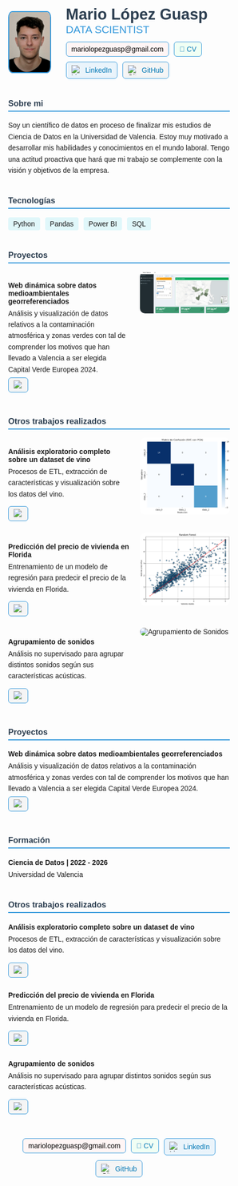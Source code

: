 <!-- CONTENEDOR PRINCIPAL -->
<div style="max-width: 900px; margin: 0 auto; padding: 30px; font-family: Arial, sans-serif;">

  <!-- Header completo con foto a la izquierda y datos a la derecha -->
  <div style="display: flex; align-items: center; gap: 30px; margin-bottom: 40px;">
    <!-- Imagen -->
    <img src="assets/fotocarnetmario.jfif" alt="Foto de Mario" style="width: 120px; height: 120px; border-radius: 10%; object-fit: cover; border: 2px solid #3498db;">
    <!-- Información: nombre, título y botones -->
    <div style="display: flex; flex-direction: column; gap: 12px;">
      <!-- Nombre y título -->
      <div>
        <h1 style="color: #2c3e50; font-size: 2.2em; margin: 0;">Mario López Guasp</h1>
        <h2 style="color: #3498db; font-weight: 300; margin: 0;">DATA SCIENTIST</h2>
      </div>
      <!-- Botones de contacto -->
      <div style="display: flex; flex-wrap: wrap; gap: 10px;">
        <a href="mailto:mariolopezguasp@gmail.com" style="text-decoration: none;">
          <div style="display: flex; align-items: center; gap: 8px; background-color: #fff5f5; padding: 6px 10px; border-radius: 6px; border: 1px solid #3498db;">
            <span style="color: #000000;">mariolopezguasp@gmail.com</span>
          </div>
        </a>
        <a href="assets/CV_MarioLopezGuasp.pdf" target="_blank" style="text-decoration: none;">
          <div style="display: flex; align-items: center; gap: 8px; background-color: #f0fff4; padding: 6px 10px; border-radius: 6px; border: 1px solid #3498db;">
            <span style="color: #0077b5; font-weight: 500;">📄 CV</span>
          </div>
        </a>
        <a href="https://www.linkedin.com/in/mario-l%C3%B3pez-guasp-56b462225/" target="_blank" style="text-decoration: none;">
          <div style="display: flex; align-items: center; gap: 8px; background-color: #eaf4fb; padding: 6px 10px; border-radius: 6px; border: 1px solid #3498db;">
            <img src="https://cdn.jsdelivr.net/gh/devicons/devicon/icons/linkedin/linkedin-original.svg" alt="LinkedIn" style="width: 20px; height: 20px;">
            <span style="color: #0077b5;">LinkedIn</span>
          </div>
        </a>
        <a href="https://github.com/mariolopezguasp" target="_blank" style="text-decoration: none;">
          <div style="display: flex; align-items: center; gap: 8px; background-color: #f5f5f5; padding: 6px 10px; border-radius: 6px; border: 1px solid #3498db;">
            <img src="https://cdn.jsdelivr.net/gh/devicons/devicon/icons/github/github-original.svg" alt="GitHub" style="width: 20px; height: 20px;">
            <span style="color: #0077b5;">GitHub</span>
          </div>
        </a>
      </div>
    </div>
  </div>

  <!-- Sección Sobre mí -->
  <div style="margin-bottom: 40px;">
    <h3 style="color: #2c3e50; border-bottom: 2px solid #3498db; padding-bottom: 5px;">Sobre mi</h3>
    <p style="line-height: 1.6; margin: 0;">Soy un científico de datos en proceso de finalizar mis estudios de Ciencia de Datos en la Universidad de Valencia. Estoy muy motivado a desarrollar mis habilidades y conocimientos en el mundo laboral. Tengo una actitud proactiva que hará que mi trabajo se complemente con la visión y objetivos de la empresa.</p>
  </div>

  <!-- Sección Tecnologías -->
  <div style="margin-bottom: 40px;">
    <h3 style="color: #2c3e50; border-bottom: 2px solid #3498db; padding-bottom: 5px;">Tecnologías</h3>
    <div style="display: flex; flex-wrap: wrap; gap: 10px;">
      <span style="background: #e0f7fa; padding: 5px 10px; border-radius: 4px;">Python</span>
      <span style="background: #e0f7fa; padding: 5px 10px; border-radius: 4px;">Pandas</span>
      <span style="background: #e0f7fa; padding: 5px 10px; border-radius: 4px;">Power BI</span>
      <span style="background: #e0f7fa; padding: 5px 10px; border-radius: 4px;">SQL</span>
    </div>
  </div>



<!-- Sección Proyectos -->
<div style="margin-bottom: 40px;">
  <h3 style="color: #2c3e50; border-bottom: 2px solid #3498db; padding-bottom: 5px;">Proyectos</h3>
  <div style="display: flex; justify-content: space-between; align-items: flex-start; gap: 20px; margin-bottom: 15px;">
    <div style="flex: 1;">
      <h4 style="margin-bottom: 5px;">Web dinámica sobre datos medioambientales georreferenciados</h4>
      <p style="margin: 0; line-height: 1.6;">Análisis y visualización de datos relativos a la contaminación atmosférica y zonas verdes con tal de comprender los motivos que han llevado a Valencia a ser elegida Capital Verde Europea 2024.</p>
      <a href="https://github.com/mariolopezguasp/ValenciaVerde" target="_blank" style="text-decoration: none;">
        <div style="display: inline-flex; align-items: center; gap: 8px; background-color: #f5f5f5; padding: 5px 10px; border-radius: 6px; border: 1px solid #3498db; margin-top: 5px;">
          <img src="https://cdn.jsdelivr.net/gh/devicons/devicon/icons/github/github-original.svg" alt="GitHub" style="width: 18px; height: 18px;">
        </div>
      </a>
    </div>
    <img src="assets/verdegrande.PNG" alt="Proyecto Valencia Verde" style="width: 180px; border-radius: 10px; object-fit: cover;">
  </div>
</div>

<!-- Sección Otros trabajos -->
<div style="margin-bottom: 40px;">
  <h3 style="color: #2c3e50; border-bottom: 2px solid #3498db; padding-bottom: 5px;">Otros trabajos realizados</h3>

  <div style="display: flex; justify-content: space-between; align-items: flex-start; gap: 20px; margin-bottom: 15px;">
    <div style="flex: 1;">
      <h4 style="margin-bottom: 5px;">Análisis exploratorio completo sobre un dataset de vino</h4>
      <p style="margin: 0 0 8px 0; line-height: 1.6;">Procesos de ETL, extracción de características y visualización sobre los datos del vino.</p>
      <a href="https://github.com/mariolopezguasp/Vino" target="_blank" style="text-decoration: none;">
        <div style="display: inline-flex; align-items: center; gap: 8px; background-color: #f5f5f5; padding: 5px 10px; border-radius: 6px; border: 1px solid #3498db; margin-top: 5px;">
          <img src="https://cdn.jsdelivr.net/gh/devicons/devicon/icons/github/github-original.svg" alt="GitHub" style="width: 18px; height: 18px;">
        </div>
      </a>
    </div>
    <img src="assets/vino.PNG" alt="Análisis de Vino" style="width: 180px; border-radius: 10px; object-fit: cover;">
  </div>

  <div style="display: flex; justify-content: space-between; align-items: flex-start; gap: 20px; margin-bottom: 15px;">
    <div style="flex: 1;">
      <h4 style="margin-bottom: 5px;">Predicción del precio de vivienda en Florida</h4>
      <p style="margin: 0 0 8px 0; line-height: 1.6;">Entrenamiento de un modelo de regresión para predecir el precio de la vivienda en Florida.</p>
      <a href="https://github.com/mariolopezguasp/CasasCalifornia" target="_blank" style="text-decoration: none;">
        <div style="display: inline-flex; align-items: center; gap: 8px; background-color: #f5f5f5; padding: 5px 10px; border-radius: 6px; border: 1px solid #3498db; margin-top: 5px;">
          <img src="https://cdn.jsdelivr.net/gh/devicons/devicon/icons/github/github-original.svg" alt="GitHub" style="width: 18px; height: 18px;">
        </div>
      </a>
    </div>
    <img src="assets/RF.PNG" alt="Predicción Casas Florida" style="width: 180px; border-radius: 10px; object-fit: cover;">
  </div>

  <div style="display: flex; justify-content: space-between; align-items: flex-start; gap: 20px; margin-bottom: 15px;">
    <div style="flex: 1;">
      <h4 style="margin-bottom: 5px;">Agrupamiento de sonidos</h4>
      <p style="margin: 0 0 8px 0; line-height: 1.6;">Análisis no supervisado para agrupar distintos sonidos según sus características acústicas.</p>
      <a href="https://github.com/mariolopezguasp/AgrupamientoSonidos" target="_blank" style="text-decoration: none;">
        <div style="display: inline-flex; align-items: center; gap: 8px; background-color: #f5f5f5; padding: 5px 10px; border-radius: 6px; border: 1px solid #3498db; margin-top: 5px;">
          <img src="https://cdn.jsdelivr.net/gh/devicons/devicon/icons/github/github-original.svg" alt="GitHub" style="width: 18px; height: 18px;">
        </div>
      </a>
    </div>
    <img src="assets/sonidos.png" alt="Agrupamiento de Sonidos" style="width: 180px; border-radius: 10px; object-fit: cover;">
  </div>
</div>




  <!-- Sección Proyectos -->
  <div style="margin-bottom: 40px;">
    <h3 style="color: #2c3e50; border-bottom: 2px solid #3498db; padding-bottom: 5px;">Proyectos</h3>
    <div style="margin-bottom: 15px;">
      <h4 style="margin-bottom: 5px;">Web dinámica sobre datos medioambientales georreferenciados</h4>
      <p style="margin: 0; line-height: 1.6;">Análisis y visualización de datos relativos a la contaminación atmosférica y zonas verdes con tal de comprender los motivos que han llevado a Valencia a ser elegida Capital Verde Europea 2024.</p>
      <a href="https://github.com/mariolopezguasp/ValenciaVerde" target="_blank" style="text-decoration: none;">
        <div style="display: inline-flex; align-items: center; gap: 8px; background-color: #f5f5f5; padding: 5px 10px; border-radius: 6px; border: 1px solid #3498db; margin-top: 5px;">
          <img src="https://cdn.jsdelivr.net/gh/devicons/devicon/icons/github/github-original.svg" alt="GitHub" style="width: 18px; height: 18px;">
        </div>
      </a>
    </div>
  </div>

  <!-- Sección Formación -->
  <div style="margin-bottom: 40px;">
    <h3 style="color: #2c3e50; border-bottom: 2px solid #3498db; padding-bottom: 5px;">Formación</h3>
    <div style="margin-bottom: 15px;">
      <h4 style="margin-bottom: 5px;">Ciencia de Datos | 2022 - 2026</h4>
      <p style="margin: 0; line-height: 1.6;">Universidad de Valencia</p>
    </div>
  </div>

  <!-- Sección Otros trabajos -->
  <div style="margin-bottom: 40px;">
    <h3 style="color: #2c3e50; border-bottom: 2px solid #3498db; padding-bottom: 5px;">Otros trabajos realizados</h3>
    <div style="margin-bottom: 15px;">
      <h4 style="margin-bottom: 5px;">Análisis exploratorio completo sobre un dataset de vino</h4>
      <p style="margin: 0 0 8px 0; line-height: 1.6;">Procesos de ETL, extracción de características y visualización sobre los datos del vino.</p>
      <a href="https://github.com/mariolopezguasp/Vino" target="_blank" style="text-decoration: none;">
        <div style="display: inline-flex; align-items: center; gap: 8px; background-color: #f5f5f5; padding: 5px 10px; border-radius: 6px; border: 1px solid #3498db; margin-top: 5px;">
          <img src="https://cdn.jsdelivr.net/gh/devicons/devicon/icons/github/github-original.svg" alt="GitHub" style="width: 18px; height: 18px;">
        </div>
      </a>
    </div>
    <div style="margin-bottom: 15px;">
      <h4 style="margin-bottom: 5px;">Predicción del precio de vivienda en Florida</h4>
      <p style="margin: 0 0 8px 0; line-height: 1.6;">Entrenamiento de un modelo de regresión para predecir el precio de la vivienda en Florida.</p>
      <a href="https://github.com/mariolopezguasp/CasasCalifornia" target="_blank" style="text-decoration: none;">
        <div style="display: inline-flex; align-items: center; gap: 8px; background-color: #f5f5f5; padding: 5px 10px; border-radius: 6px; border: 1px solid #3498db; margin-top: 5px;">
          <img src="https://cdn.jsdelivr.net/gh/devicons/devicon/icons/github/github-original.svg" alt="GitHub" style="width: 18px; height: 18px;">
        </div>
      </a>
    </div>
    <div style="margin-bottom: 15px;">
      <h4 style="margin-bottom: 5px;">Agrupamiento de sonidos</h4>
      <p style="margin: 0 0 8px 0; line-height: 1.6;">Análisis no supervisado para agrupar distintos sonidos según sus características acústicas.</p>
      <a href="https://github.com/mariolopezguasp/AgrupamientoSonidos" target="_blank" style="text-decoration: none;">
        <div style="display: inline-flex; align-items: center; gap: 8px; background-color: #f5f5f5; padding: 5px 10px; border-radius: 6px; border: 1px solid #3498db; margin-top: 5px;">
          <img src="https://cdn.jsdelivr.net/gh/devicons/devicon/icons/github/github-original.svg" alt="GitHub" style="width: 18px; height: 18px;">
        </div>
      </a>
    </div>
  </div>

  <!-- Footer con botones de contacto -->
  <div style="text-align: center; margin-top: 20px;">
    <div style="display: flex; justify-content: center; flex-wrap: wrap; gap: 10px; margin-top: 20px;">
      <a href="mailto:mariolopezguasp@gmail.com" style="text-decoration: none;">
        <div style="display: flex; align-items: center; gap: 8px; background-color: #fff5f5; padding: 6px 10px; border-radius: 6px; border: 1px solid #3498db;">
          <span style="color: #000000;">mariolopezguasp@gmail.com</span>
        </div>
      </a>
      <a href="assets/CV_MarioLopezGuasp.pdf" target="_blank" style="text-decoration: none;">
        <div style="display: flex; align-items: center; gap: 8px; background-color: #f0fff4; padding: 6px 10px; border-radius: 6px; border: 1px solid #3498db;">
          <span style="color: #0077b5; font-weight: 500;">📄 CV</span>
        </div>
      </a>
      <a href="https://www.linkedin.com/in/mario-l%C3%B3pez-guasp-56b462225/" target="_blank" style="text-decoration: none;">
        <div style="display: flex; align-items: center; gap: 8px; background-color: #eaf4fb; padding: 6px 10px; border-radius: 6px; border: 1px solid #3498db;">
          <img src="https://cdn.jsdelivr.net/gh/devicons/devicon/icons/linkedin/linkedin-original.svg" alt="LinkedIn" style="width: 20px; height: 20px;">
          <span style="color: #0077b5;">LinkedIn</span>
        </div>
      </a>
      <a href="https://github.com/mariolopezguasp" target="_blank" style="text-decoration: none;">
        <div style="display: flex; align-items: center; gap: 8px; background-color: #f5f5f5; padding: 6px 10px; border-radius: 6px; border: 1px solid #3498db;">
          <img src="https://cdn.jsdelivr.net/gh/devicons/devicon/icons/github/github-original.svg" alt="GitHub" style="width: 20px; height: 20px;">
          <span style="color: #0077b5;">GitHub</span>
        </div>
      </a>
    </div>
  </div>

</div>
